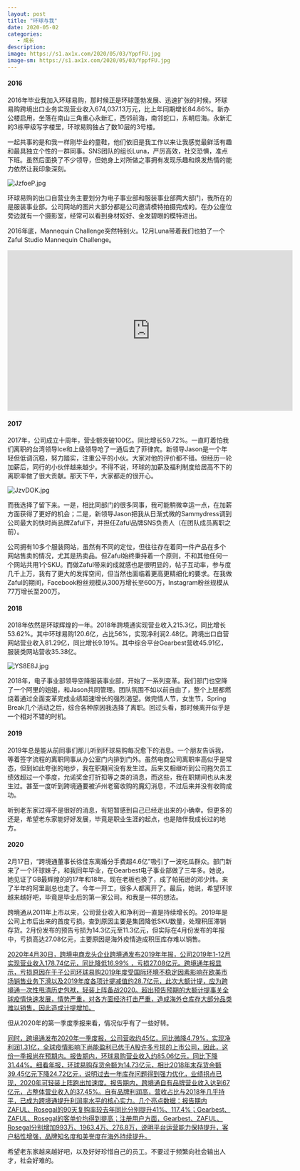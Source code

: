 ```yaml
---
layout: post
title: "环球与我"
date: 2020-05-02
categories:
   - 成长
description:
image: https://s1.ax1x.com/2020/05/03/YppfFU.jpg
image-sm: https://s1.ax1x.com/2020/05/03/YppfFU.jpg
---
```


#### 2016

2016年毕业我加入环球易购，那时候正是环球蓬勃发展、迅速扩张的时候。环球易购跨境出口业务实现营业收入674,037.13万元，比上年同期增长84.86%。新办公楼启用，坐落在南山三角重心永新汇，西邻前海，南邻蛇口，东朝后海。永新汇的3栋甲级写字楼里，环球易购独占了数10层的3号楼。

一起共事的是和我一样刚毕业的童鞋，他们依旧是我工作以来让我感觉最鲜活有趣和最具独立个性的一群同事。SNS团队的组长Luna，严厉高效，社交恐惧，准点下班。虽然后面换了不少领导，但她身上对所做之事拥有发现乐趣和焕发热情的能力依然让我印象深刻。

<img src="https://s1.ax1x.com/2020/05/03/JzfoeP.jpg" alt="JzfoeP.jpg" border="0" />

环球易购的出口自营业务主要划分为电子事业部和服装事业部两大部门，我所在的是服装事业部。公司网站的图片大部分都是公司邀请模特拍摄完成的。在办公座位旁边就有一个摄影室，经常可以看到身材姣好、金发碧眼的模特进出。

2016年底，Mannequin Challenge突然特别火。12月Luna带着我们也拍了一个Zaful Studio Mannequin Challenge。


<iframe width="640" height="360" src="https://www.youtube.com/embed/PbgHTwBgefk" frameborder="0" allow="accelerometer; autoplay; encrypted-media; gyroscope; picture-in-picture" allowfullscreen></iframe>

#### 2017

2017年，公司成立十周年，营业额突破100亿。同比增长59.72%。一直盯着怕我们离职的台湾领导Ice和上级领导呛了一通后去了菲律宾。新领导Jason是一个年轻但低调沉稳，努力踏实，注重公平的小伙。大家对他的评价都不错。但经历一轮加薪后，同行的小伙伴越来越少。不得不说，环球的加薪及福利制度给居高不下的离职率做了很大贡献。那天下午，大家都走的很开心。

<img src="https://s1.ax1x.com/2020/05/03/JzvDOK.jpg" alt="JzvDOK.jpg" border="0" />

而我选择了留下来。一是，相比同部门的很多同事，我可能稍微幸运一点，在加薪方面获得了更好的机会；二是，新领导Jason把我从日渐式微的Sammydress调到公司最大的快时尚品牌Zaful下，并担任Zaful品牌SNS负责人（在团队成员离职之前）。

公司拥有10多个服装网站，虽然有不同的定位，但往往存在着同一件产品在多个网站售卖的情况，尤其是热卖品。但Zaful始终秉持着一个原则，不和其他任何一个网站共用1个SKU。而做Zaful带来的成就感也是很明显的，帖子互动率，参与度几千上万，我有了更大的发挥空间，但当然也面临着更高更精细化的要求。在我做Zaful的期间，Facebook粉丝规模从300万增长至600万，Instagram粉丝规模从77万增长至200万。

#### 2018

2018年依然是环球辉煌的一年。2018年跨境通实现营业收入215.3亿，同比增长53.62%。其中环球易购120.6亿，占比56%，实现净利润2.48亿。跨境出口自营网站营业收入81.29亿，同比增长9.19%。其中综合平台Gearbest营收45.91亿，服装类网站营收35.38亿。

<img src="https://s1.ax1x.com/2020/05/03/YS8E8J.jpg" alt="YS8E8J.jpg" border="0" />

2018年，电子事业部领导空降服装事业部，开始了一系列变革。我们部门也空降了一个阿里的姐姐，和Jason共同管理。团队氛围不如以前自由了，整个上层都燃烧着通过全面变革完成业绩超速增长的强烈渴望。做完情人节，女生节，Spring Break几个活动之后，综合各种原因我选择了离职。回过头看，那时候离开似乎是一个相对不错的时机。

#### 2019

2019年总是能从前同事们那儿听到环球易购每况愈下的消息。一个朋友告诉我，等着签字流程的离职同事从办公室门内排到门外。虽然电商公司离职率高似乎是常态，但到如此夸张的地步，我在职期间没有发生过。后来又相继听到公司拖欠员工绩效超过一个季度，允诺奖金打折扣等之类的消息，而这些，我在职期间也从未发生过。甚至一度听到跨境通要被泸州老窖收购的魔幻消息，不过后来并没有收购成功。

听到老东家过得不是很好的消息，有短暂感到自己已经走出来的小确幸。但更多的还是，希望老东家能好好发展，毕竟是职业生涯的起点，也是陪伴我成长过的地方。


#### 2020

2月17日，“跨境通董事长徐佳东离婚分手费超4.6亿”吸引了一波吃瓜群众。部门新来了一个环球妹子，和我同年毕业，在Gearbest电子事业部做了三年多。她说，她见证了GB最辉煌的的17年和18年。现在老板也换了，成了帕拓逊的邓少炜。来了半年的阿里副总也走了。今年一开工，很多人都离开了。最后，她说，希望环球越来越好吧，毕竟是毕业后的第一家公司。和我是一样的想法。

跨境通从2011年上市以来，公司营业收入和净利润一直是持续增长的。2019年是公司上市后出来的首度亏损。查到原因主要是集团降低SKU数量，处理积压滞销存货。2月份发布的预告亏损为14.3亿元至11.3亿元，但实际在4月份发布的年报中，亏损高达27.08亿元，主要原因是海外疫情造成积压库存难以销售。


[2020年4月30日，跨境电商龙头企业跨境通发布2019年年报，公司2019年1-12月实现营业收入178.74亿元，同比降低16.99% ，亏损27.08亿元。跨境通年报显示，亏损原因在于子公司环球易购2019年度受国际环境不稳定因素影响在欧美市场销售业务下滑以及2019年度各项计提减值约28.7亿元，此次大额计提，应为跨境通一次性甩清历史包袱，轻装上阵备战2020。超出预告预期的大额计提事关全球疫情快速发展，情势严重，对各方面经济打击严重，造成海外仓库存大部分品类难以销售，因此造成计提增加。](https://www.cifnews.com/article/66778)

但从2020年的第一季度季报来看，情况似乎有了一些好转。

[同时，跨境通发布2020年一季度报，公司营收约45亿，同比微降4.79%，实现净利润1.31亿，全球疫情影响下尚能盈利已优于A股许多亏损的上市公司，因此，这份一季报尚在预期内。报告期内，环球易购营业收入约85.06亿元，同比下降31.44%。细看年报，环球易购存货余额为14.73亿元，相比2018年末存货余额39.45亿元下降24.72亿元，说明过去一年库存问题得到强力优化，业绩拐点已现，2020年可轻装上阵跑出加速度。报告期内，跨境通自有品牌营业收入达到67亿元，占整体营业收入的37.45%。自有品牌利润高，营收占比与2018年几乎持平，已成为跨境通提升利润率水平的核心实力。几个亮点数据：报告期内ZAFUL、Rosegal的90天复购率较去年同比分别提升41%、117.4%；Gearbest、ZAFUL、Rosegal的客单价均得到提高；注册用户方面，Gearbest、ZAFUL、Rosegal分别增加993万、1963.4万、276.8万，说明平台运营能力保持提升，客户粘性增强，品牌知名度和美誉度在海外持续提升。](https://www.cifnews.com/article/66778)


希望老东家越来越好吧，以及好好珍惜自己的员工。不要过于频繁向社会输出人才，社会好难的。
